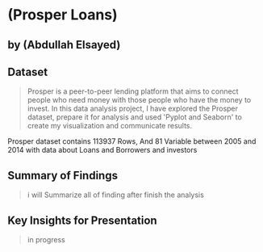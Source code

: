 # (Prosper Loans)
## by (Abdullah Elsayed)


## Dataset

> Prosper is a peer-to-peer lending platform that aims to connect people who need money with those people who have the money to invest. In this data analysis project, I have explored the Prosper dataset, prepare it for analysis and used 'Pyplot and Seaborn' to create my visualization and communicate results.

Prosper dataset contains 113937 Rows, And 81 Variable between 2005 and 2014 with data about Loans and Borrowers and investors
 


## Summary of Findings

> i will Summarize all of finding after finish the analysis


## Key Insights for Presentation

> in progress
